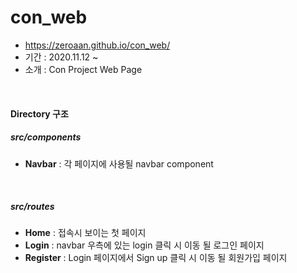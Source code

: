 # con_web

- https://zeroaan.github.io/con_web/
- 기간 : 2020.11.12 ~
- 소개 : Con Project Web Page

<br />

#### Directory 구조

##### src/components

- **Navbar** : 각 페이지에 사용될 navbar component

<br />

##### src/routes

- **Home** : 접속시 보이는 첫 페이지
- **Login** : navbar 우측에 있는 login 클릭 시 이동 될 로그인 페이지
- **Register** : Login 페이지에서 Sign up 클릭 시 이동 될 회원가입 페이지
